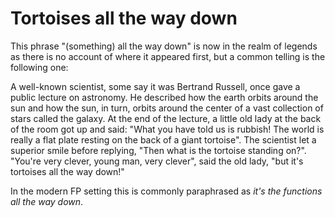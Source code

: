 # Tortoises all the way down

This phrase "(something) all the way down" is now in the realm of legends as there is no account of where it appeared first, but a common telling is the following one:

A well-known scientist, some say it was Bertrand Russell, once gave a public lecture on astronomy. He described how the earth orbits around the sun and how the sun, in turn, orbits around the center of a vast collection of stars called the galaxy. At the end of the lecture, a little old lady at the back of the room got up and said: "What you have told us is rubbish! The world is really a flat plate resting on the back of a giant tortoise". The scientist let a superior smile before replying, "Then what is the tortoise standing on?". "You're very clever, young man, very clever", said the old lady, "but it's tortoises all the way down!"

In the modern FP setting this is commonly paraphrased as *it's the functions all the way down*.
